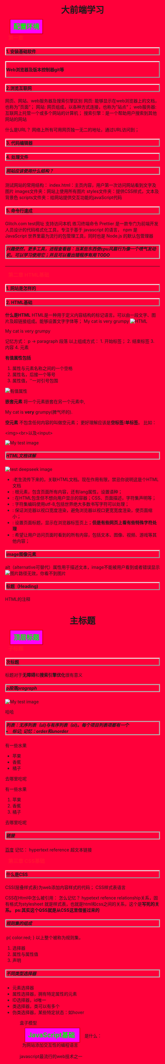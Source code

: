 <style>
html {
  background-color: #ff003a;
}

h1 {
  text-align: center;
  display: block;
}

h2 {
  border:2px ridge #ff000f;
  padding: 10px;
  margin: 15px;
  background-color: #ff00ff;
  color: #00ff00;   /* 通常是文本颜色 */
  display: inline;
}

h3{
  margin: 10px;
  width: 160px;
  /*border: outset;*/
  color: #ff1233;   /* 文本颜色居然没起作用*/
}

h4{
  text-shadow: 2px 2px 4px #ff003f;
  border: outset;
}

h5{
  border: groove;
}

div {
  margin:5px;
  padding: 3px;
}

</style>

<!doctype html>
<html lang="en-US">
<h1> 大前端学习 </h1>
<h2> 配置环境 </h2>
<h3> 第一章 </h3>
<h4> 1. 安装基础软件 <h4>
<p> Web浏览器及版本控制器git等</p>

#### 2.浏览互联网
网页、网站、web服务器及搜索引擎区别
网页: 能够显示在web浏览器上的文档，也称为”页面“；
网站: 网页组成，以各种方式连接，也称为”站点“；
web服务器: 互联网上托管一个或多个网站的计算机；
搜索引擎：是一个帮助用户搜索到其他网站的网站

什么是URL？
网络上所有可用网页独一无二的地址，通过URL访问到；

#### 3. 代码编辑器

#### 4. 处理文件
##### 网站应该使用什么结构？
测试网站的常用结构：
index.html：主页内容，用户第一次访问网站看到文字及图片
images文件夹：网站上使用所有图片
styles文件夹：提供CSS样式，文本及背景色
scripts文件夹：给网站提供交互功能的javaScript代码

#### 5. 命令行速成
Glitch.com   test网址 支持访问本机 练习终端命令
Prettier 是一款专门为前端开发人员设计的代码格式化工具，专注于基于 javascript 的语言，
npm 是 JavaScript 世界里最为流行的包管理工具，同时也是 Node.js 的默认包管理器
##### 兴趣使然，更多工具，进程查看器：当某些东西使cpu风扇行为像一个喷气发动机，可以学习使用它；并且可以看出错程序有用 TODO

<hr>

### 第二章 HTML基础
#### 1. 网站是怎样的
#### 2. HTML基础
**什么是HTML**
HTML是一种用于定义内容结构的标记语言。可以由一段文字、图片及超链接组成。能够设置文字字体等；
My cat is very grumpy
![HTML](./learn_images/1.png)
<p>My cat is very grumpy</p>
记忆方式： p -> paragraph  段落
以上组成方式： 1. 开始标签； 2. 结束标签  3. 内容  4. 元素



**有值属性包括**
1. 属性与元素名称之间的一个空格
2. 属性名，后接一个等号
3. 属性值，''一对引号包围
<img src="./learn_images/2.png" alt="有值属性">

<strong>嵌套元素</strong>
将一个元素嵌套在另一个元素中,
<p>My cat is <strong>very</strong> grumpy(脾气坏的).</p>
<strong>空元素</strong>
不包含任何内容的叫做空元素； 更好理解应该是<strong>空标签</strong>/<strong>单标签</strong>。
比如：

&lt;img&gt;&lt;br&gt;以及&lt;input&gt;

<img src="./test-site/images/deepseek.jpeg" alt="My test image"/>

##### HTML文档详解
<!doctype html>
<html lang="en-US">
  <head>
    <meta charset="utf-8" />
    <meta name="viewport" content="width=device-width" />
    <title>My test page</title>
  </head>
  <body>
    <img src="images/deepseek.jpeg" alt="test deepseek image">
  </body>
</html>

+ <!doctype html>:老生流传下来的，关联HTML文档。现在作用有限，禁忌你说明这是个HTML文档
+ <html></html>: 根元素，包含页面所有内容，还有lang属性，设置语种；
+ <head></head>: 在HTML包含但不想向用户显示的容器；CSS、页面描述，字符集声明等；
+ <meta charset="utf-8">: 字符集编码使用utf-8,包括世界绝大多数书写字符可以处理；
+ <meta name="viewport" content="width=device-widt">: 保证浏览器以视口宽度渲染，避免浏览器以视口更宽宽度渲染，使页面缩小；
+ <title></title>: 设置页面标题，显示在浏览器标签页上；<strong>但是有些网页上看有些特殊字符处理</strong>
+ <body></body>: 希望让用户访问页面时看到的所有内容，包括文本、图像、视频、游戏等其他内容；

#### <strong>image</strong>图像元素
alt（alternative可替代）属性用于描述文本，image不能被用户看到或者错误显示
<img src="" alt="图片路径无效，你看不到图片"> 

#### 标题（Heading)
<!-- 4个级别的标题 -->    HTML的注释
<h1>主标题</h1>
<h2>顶层标题</h2>
<h3>子标题</h3>
<h4>次标题</h4>
标题对于<strong>无障碍</strong>和<strong>搜索引擎优化</strong>很有意义


##### p段落pragraph
<p>
<img src="./test-site/images/deepseek.jpeg" alt="My test image"/>
</p>
<p>哈哈</p>

##### 列表：无序列表（ul)与有序列表（ol)。每个项目列表项都有一个<li>标记; 记忆：order和unorder
<p> 有一些水果 </p>
<ul>
  <li>苹果</li>
  <li>香蕉</li>
  <li>橘子</li>
</ul>
<p> 去哪里吃呢 </p>

<p> 有一些水果 </p>
<ol>
  <li>苹果</li>
  <li>香蕉</li>
  <li>橘子</li>
</ol>
<p> 去哪里吃呢 </p>

##### 链接
<a href="https://www.baidu.com/">百度</a> 记忆： hypertext reference 超文本链接

<h3> 第三章 CSS基础 </h3>
<h4> 什么是CSS </h4>
<p>
CSS(层叠样式表)为web添加内容样式的代码；
CSS样式表语言
</p>
CSS在Html中怎么被引用： <link href="css path" rel="stylesheet";>
怎么记忆？ hypetext refence   relationship关系，固有格式为stylesheet  就是样式表，也就是html和css之间的关系，这个是<strong>写死的关系。</strong>  <strong>ps:其实这个QSS就是从CSS这里借鉴过来的</strong>

<h5> 规则集的组成 </h5>
<img src="" alt="">
p{
  color:red;
}
以上整个被称为规则集，
<ol>
<li>选择器</li>
<li>属性与属性值</li>
<li>声明</li>
</ol>

<h5> 不同类型选择器 </h5>
<ul>
<li>元素选择器</li>
<li>属性选择器，拥有特定属性的元素</li>
<li>ID选择器，id唯一</li>
<li>类选择器，类可以有多个</li>
<li>伪类选择器，某些特定状态：如hover</li>
<ul>

盒子模型
</html>


<h2> JavaScript基础 </h2>
<span> 是什么：</span> <div>为网站添加交互性的编程语言</div>
<p>javascript最流行的web技术之一</p>